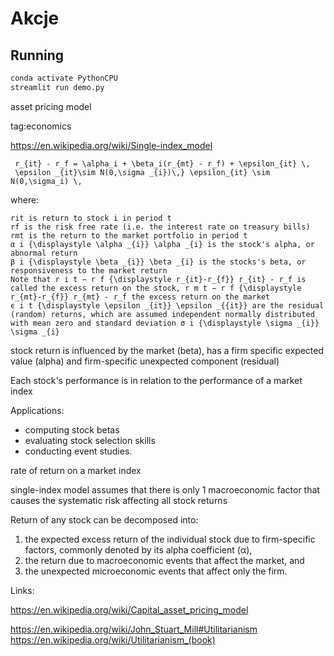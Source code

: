 # Akcje

## Running

```sh
conda activate PythonCPU
streamlit run demo.py
```

asset pricing model

tag:economics


https://en.wikipedia.org/wiki/Single-index_model

     r_{it} - r_f = \alpha_i + \beta_i(r_{mt} - r_f) + \epsilon_{it} \,
     \epsilon _{it}\sim N(0,\sigma _{i})\,} \epsilon_{it} \sim N(0,\sigma_i) \,

where:

    rit is return to stock i in period t
    rf is the risk free rate (i.e. the interest rate on treasury bills)
    rmt is the return to the market portfolio in period t
    α i {\displaystyle \alpha _{i}} \alpha _{i} is the stock's alpha, or abnormal return
    β i {\displaystyle \beta _{i}} \beta _{i} is the stocks's beta, or responsiveness to the market return
    Note that r i t − r f {\displaystyle r_{it}-r_{f}} r_{it} - r_f is called the excess return on the stock, r m t − r f {\displaystyle r_{mt}-r_{f}} r_{mt} - r_f the excess return on the market
    ϵ i t {\displaystyle \epsilon _{it}} \epsilon _{{it}} are the residual (random) returns, which are assumed independent normally distributed with mean zero and standard deviation σ i {\displaystyle \sigma _{i}} \sigma _{i}


stock return is influenced by the market (beta), has a firm specific expected value (alpha) and firm-specific unexpected component (residual)

Each stock's performance is in relation to the performance of a market index 

Applications:
* computing stock betas
* evaluating stock selection skills
* conducting event studies. 



rate of return on a market index


single-index model assumes that there is only 1 macroeconomic factor that causes the systematic risk affecting all stock returns

Return of any stock can be decomposed into:
1. the expected excess return of the individual stock due to firm-specific factors, commonly denoted by its alpha coefficient (α),
2. the return due to macroeconomic events that affect the market, and 
3. the unexpected microeconomic events that affect only the firm.



Links:

https://en.wikipedia.org/wiki/Capital_asset_pricing_model

https://en.wikipedia.org/wiki/John_Stuart_Mill#Utilitarianism
https://en.wikipedia.org/wiki/Utilitarianism_(book)

